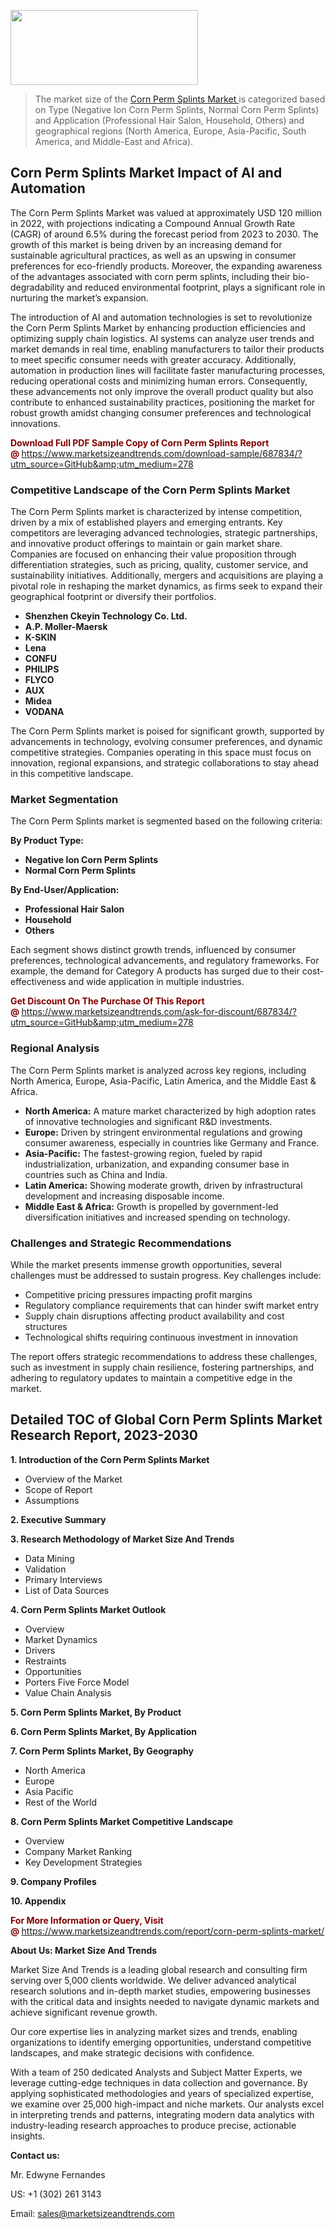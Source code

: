 <img src="https://100x100musica.es/wp-content/uploads/2024/12/Verified-Market-Reports-4-300x120.jpg" alt="" width="300" height="120" class="alignnone size-medium wp-image-100382" /><blockquote><p>The market size of the <a href="https://www.marketsizeandtrends.com/download-sample/687834/?utm_source=GitHub&amp;utm_medium=278" target="_blank">Corn Perm Splints Market </a>is categorized based on Type (Negative Ion Corn Perm Splints, Normal Corn Perm Splints) and Application (Professional Hair Salon, Household, Others) and geographical regions (North America, Europe, Asia-Pacific, South America, and Middle-East and Africa).</p></blockquote><p><h2>Corn Perm Splints Market Impact of AI and Automation</h2><p>The Corn Perm Splints Market was valued at approximately USD 120 million in 2022, with projections indicating a Compound Annual Growth Rate (CAGR) of around 6.5% during the forecast period from 2023 to 2030. The growth of this market is being driven by an increasing demand for sustainable agricultural practices, as well as an upswing in consumer preferences for eco-friendly products. Moreover, the expanding awareness of the advantages associated with corn perm splints, including their bio-degradability and reduced environmental footprint, plays a significant role in nurturing the market’s expansion.</p><p>The introduction of AI and automation technologies is set to revolutionize the Corn Perm Splints Market by enhancing production efficiencies and optimizing supply chain logistics. AI systems can analyze user trends and market demands in real time, enabling manufacturers to tailor their products to meet specific consumer needs with greater accuracy. Additionally, automation in production lines will facilitate faster manufacturing processes, reducing operational costs and minimizing human errors. Consequently, these advancements not only improve the overall product quality but also contribute to enhanced sustainability practices, positioning the market for robust growth amidst changing consumer preferences and technological innovations.</p></p><p><strong><span style="color: #800000;">Download Full PDF Sample Copy of Corn Perm Splints Report @</span>&nbsp;</strong><a href="https://www.marketsizeandtrends.com/download-sample/687834/?utm_source=GitHub&amp;utm_medium=278">https://www.marketsizeandtrends.com/download-sample/687834/?utm_source=GitHub&amp;utm_medium=278</a></p><h3>Competitive Landscape of the Corn Perm Splints Market</h3><p>The Corn Perm Splints market is characterized by intense competition, driven by a mix of established players and emerging entrants. Key competitors are leveraging advanced technologies, strategic partnerships, and innovative product offerings to maintain or gain market share. Companies are focused on enhancing their value proposition through differentiation strategies, such as pricing, quality, customer service, and sustainability initiatives. Additionally, mergers and acquisitions are playing a pivotal role in reshaping the market dynamics, as firms seek to expand their geographical footprint or diversify their portfolios.</p><p><strong><p><ul><li>Shenzhen Ckeyin Technology Co. Ltd. </li><li> A.P. Moller-Maersk </li><li> K-SKIN </li><li> Lena </li><li> CONFU </li><li> PHILIPS </li><li> FLYCO </li><li> AUX </li><li> Midea </li><li> VODANA</p></li></ul></p></strong></p><p>The Corn Perm Splints market is poised for significant growth, supported by advancements in technology, evolving consumer preferences, and dynamic competitive strategies. Companies operating in this space must focus on innovation, regional expansions, and strategic collaborations to stay ahead in this competitive landscape.</p><h3>Market Segmentation</h3><p>The Corn Perm Splints market is segmented based on the following criteria:</p><p><strong>By Product Type:</strong></p><p><strong><p><ul><li>Negative Ion Corn Perm Splints </li><li> Normal Corn Perm Splints</p></li></ul></p></strong></p><p><strong>By End-User/Application:</strong></p><p><strong><p><ul><li>Professional Hair Salon </li><li> Household </li><li> Others</p></li></ul></p></strong></p><p>Each segment shows distinct growth trends, influenced by consumer preferences, technological advancements, and regulatory frameworks. For example, the demand for Category A products has surged due to their cost-effectiveness and wide application in multiple industries.</p><p><strong><span style="color: #800000;">Get Discount On The Purchase Of This Report @&nbsp;</span></strong><a href="https://www.marketsizeandtrends.com/ask-for-discount/687834/?utm_source=GitHub&amp;utm_medium=278">https://www.marketsizeandtrends.com/ask-for-discount/687834/?utm_source=GitHub&amp;utm_medium=278</a></p><h3>Regional Analysis</h3><p>The Corn Perm Splints market is analyzed across key regions, including North America, Europe, Asia-Pacific, Latin America, and the Middle East &amp; Africa.</p><ul><li><strong>North America:</strong> A mature market characterized by high adoption rates of innovative technologies and significant R&amp;D investments.</li><li><strong>Europe:</strong> Driven by stringent environmental regulations and growing consumer awareness, especially in countries like Germany and France.</li><li><strong>Asia-Pacific:</strong> The fastest-growing region, fueled by rapid industrialization, urbanization, and expanding consumer base in countries such as China and India.</li><li><strong>Latin America:</strong> Showing moderate growth, driven by infrastructural development and increasing disposable income.</li><li><strong>Middle East &amp; Africa:</strong> Growth is propelled by government-led diversification initiatives and increased spending on technology.</li></ul><h3>Challenges and Strategic Recommendations</h3><p>While the market presents immense growth opportunities, several challenges must be addressed to sustain progress. Key challenges include:</p><ul><li>Competitive pricing pressures impacting profit margins</li><li>Regulatory compliance requirements that can hinder swift market entry</li><li>Supply chain disruptions affecting product availability and cost structures</li><li>Technological shifts requiring continuous investment in innovation</li></ul><p>The report offers strategic recommendations to address these challenges, such as investment in supply chain resilience, fostering partnerships, and adhering to regulatory updates to maintain a competitive edge in the market.</p><h2>Detailed TOC of Global Corn Perm Splints Market Research Report, 2023-2030</h2><p><strong>1. Introduction of the Corn Perm Splints Market</strong></p><ul><li>Overview of the Market</li><li>Scope of Report</li><li>Assumptions&nbsp;</li></ul><p><strong>2. Executive Summary</strong></p><p><strong>3. Research Methodology of <strong>Market Size And Trends</strong></strong></p><ul><li>Data Mining</li><li>Validation</li><li>Primary Interviews</li><li>List of Data Sources&nbsp;</li></ul><p><strong>4. Corn Perm Splints Market Outlook</strong></p><ul><li>Overview</li><li>Market Dynamics</li><li>Drivers</li><li>Restraints</li><li>Opportunities</li><li>Porters Five Force Model</li><li>Value Chain Analysis&nbsp;</li></ul><p><strong>5. Corn Perm Splints Market, By Product</strong></p><p><strong>6. Corn Perm Splints Market, By Application</strong></p><p><strong>7. Corn Perm Splints Market, By Geography</strong></p><ul><li>North America</li><li>Europe</li><li>Asia Pacific</li><li>Rest of the World&nbsp;</li></ul><p><strong>8. Corn Perm Splints Market Competitive Landscape</strong></p><ul><li>Overview</li><li>Company Market Ranking</li><li>Key Development Strategies&nbsp;</li></ul><p><strong>9. Company Profiles</strong></p><p><strong>10. Appendix</strong></p><p><strong><span style="color: #800000;">For More Information or Query, Visit @&nbsp;</span></strong><a href="https://www.marketsizeandtrends.com/report/corn-perm-splints-market/">https://www.marketsizeandtrends.com/report/corn-perm-splints-market/</a></p><p></p><p><strong>About Us:&nbsp;Market Size And Trends</strong></p><p>Market Size And Trends&nbsp;is a leading global research and consulting firm serving over 5,000 clients worldwide. We deliver advanced analytical research solutions and in-depth market studies, empowering businesses with the critical data and insights needed to navigate dynamic markets and achieve significant revenue growth.</p><p>Our core expertise lies in analyzing market sizes and trends, enabling organizations to identify emerging opportunities, understand competitive landscapes, and make strategic decisions with confidence.</p><p>With a team of 250 dedicated Analysts and Subject Matter Experts, we leverage cutting-edge techniques in data collection and governance. By applying sophisticated methodologies and years of specialized expertise, we examine over 25,000 high-impact and niche markets. Our analysts excel in interpreting trends and patterns, integrating modern data analytics with industry-leading research approaches to produce precise, actionable insights.</p><p><strong>Contact us:</strong></p><p>Mr. Edwyne Fernandes</p><p>US: +1 (302) 261 3143</p><p>Email: <a href="mailto:sales@marketsizeandtrends.com">sales@marketsizeandtrends.com</a>&nbsp;</p>
